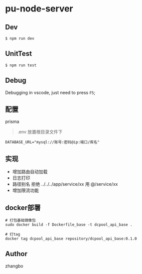 # pu-node-server


## Dev

```
$ npm run dev
```

## UnitTest

```
$ npm run test
```

## Debug

Debugging in vscode, just need to press `F5`;

## 配置
prisma
> .env 放置根目录文件下
```
DATABASE_URL="mysql://账号:密码@ip:端口/库名"
```

## 实现

- 增加路由自动加载
- 日志打印
- 路径别名 拒绝 ../../../app/service/xx 用 @/service/xx
- 增加限流功能

## docker部署
```shell
# 打包基础镜像包
sudo docker build -f Dockerfile_base -t dcpool_api_base .

# 打tag
docker tag dcpool_api_base repository/dcpool_api_base:0.1.0
````

## Author

zhangbo


